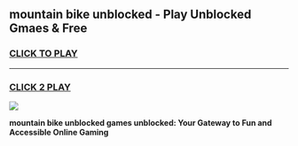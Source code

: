 
## mountain bike unblocked - Play Unblocked Gmaes & Free
<h3>
<a href="https://news.freeplayer.one?title=mountain_bike_unblocked&ref=23F">CLICK TO PLAY</a></h3>
<hr>

<h3>
<a href="https://news.freeplayer.one?title=mountain_bike_unblocked&ref=23F">CLICK 2 PLAY</a>
  
</h3>

<a href="https://news.freeplayer.one?title=mountain_bike_unblocked&ref=23F/"><img src="https://clearcache.store/games.png"></a>


**mountain bike unblocked games unblocked: Your Gateway to Fun and Accessible Online Gaming**
